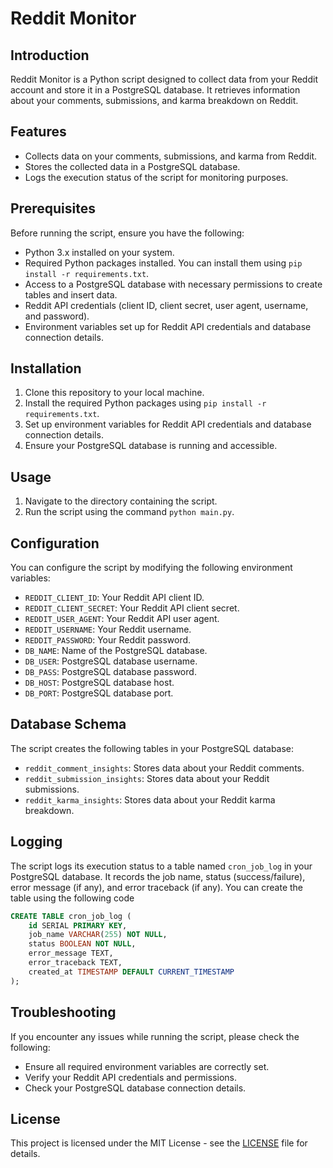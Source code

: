 # Reddit Monitor

## Introduction
Reddit Monitor is a Python script designed to collect data from your Reddit account and store it in a PostgreSQL database. It retrieves information about your comments, submissions, and karma breakdown on Reddit.

## Features
- Collects data on your comments, submissions, and karma from Reddit.
- Stores the collected data in a PostgreSQL database.
- Logs the execution status of the script for monitoring purposes.

## Prerequisites
Before running the script, ensure you have the following:
- Python 3.x installed on your system.
- Required Python packages installed. You can install them using `pip install -r requirements.txt`.
- Access to a PostgreSQL database with necessary permissions to create tables and insert data.
- Reddit API credentials (client ID, client secret, user agent, username, and password).
- Environment variables set up for Reddit API credentials and database connection details.

## Installation
1. Clone this repository to your local machine.
2. Install the required Python packages using `pip install -r requirements.txt`.
3. Set up environment variables for Reddit API credentials and database connection details.
4. Ensure your PostgreSQL database is running and accessible.

## Usage
1. Navigate to the directory containing the script.
2. Run the script using the command `python main.py`.

## Configuration
You can configure the script by modifying the following environment variables:
- `REDDIT_CLIENT_ID`: Your Reddit API client ID.
- `REDDIT_CLIENT_SECRET`: Your Reddit API client secret.
- `REDDIT_USER_AGENT`: Your Reddit API user agent.
- `REDDIT_USERNAME`: Your Reddit username.
- `REDDIT_PASSWORD`: Your Reddit password.
- `DB_NAME`: Name of the PostgreSQL database.
- `DB_USER`: PostgreSQL database username.
- `DB_PASS`: PostgreSQL database password.
- `DB_HOST`: PostgreSQL database host.
- `DB_PORT`: PostgreSQL database port.

## Database Schema
The script creates the following tables in your PostgreSQL database:
- `reddit_comment_insights`: Stores data about your Reddit comments.
- `reddit_submission_insights`: Stores data about your Reddit submissions.
- `reddit_karma_insights`: Stores data about your Reddit karma breakdown.

## Logging
The script logs its execution status to a table named `cron_job_log` in your PostgreSQL database. It records the job name, status (success/failure), error message (if any), and error traceback (if any).
You can create the table using the following code

```sql
CREATE TABLE cron_job_log (
    id SERIAL PRIMARY KEY,
    job_name VARCHAR(255) NOT NULL,
    status BOOLEAN NOT NULL,
    error_message TEXT,
    error_traceback TEXT,
    created_at TIMESTAMP DEFAULT CURRENT_TIMESTAMP
);
```

## Troubleshooting
If you encounter any issues while running the script, please check the following:
- Ensure all required environment variables are correctly set.
- Verify your Reddit API credentials and permissions.
- Check your PostgreSQL database connection details.

## License
This project is licensed under the MIT License - see the [LICENSE](LICENSE) file for details.
